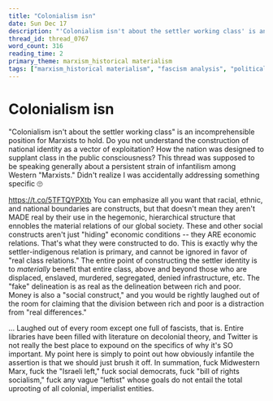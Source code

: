 ```yaml
---
title: "Colonialism isn"
date: Sun Dec 17
description: "'Colonialism isn't about the settler working class' is an incomprehensible position for Marxists to hold."
thread_id: thread_0767
word_count: 316
reading_time: 2
primary_theme: marxism_historical materialism
tags: ["marxism_historical materialism", "fascism analysis", "political economy", "imperialism_colonialism", "covid_public health politics"]
---
```


# Colonialism isn

"Colonialism isn't about the settler working class" is an incomprehensible position for Marxists to hold. Do you not understand the construction of national identity as a vector of exploitation? How the nation was designed to supplant class in the public consciousness? This thread was supposed to be speaking generally about a persistent strain of infantilism among Western "Marxists." Didn't realize I was accidentally addressing something specific 🙄

https://t.co/5TFTQYPXtb You can emphasize all you want that racial, ethnic, and national boundaries are constructs, but that doesn't mean they aren't MADE real by their use in the hegemonic, hierarchical structure that ennobles the material relations of our global society. These and other social constructs aren't just "hiding" economic conditions -- they ARE economic relations. That's what they were constructed to do. This is exactly why the settler-indigenous relation is primary, and cannot be ignored in favor of "real class relations." The entire point of constructing the settler identity is to *materially* benefit  that entire class, above and beyond those who are displaced, enslaved, murdered, segregated, denied infrastructure, etc. The "fake" delineation is as real as the delineation between rich and poor. Money is also a "social construct," and you would be rightly laughed out of the room for claiming that the division between rich and poor is a distraction from "real differences."

... Laughed out of every room except one full of fascists, that is. Entire libraries have been filled with literature on decolonial theory, and Twitter is not really the best place to expound on the specifics of why it's SO important. My point here is simply to point out how obviously infantile the assertion is that we should just brush it off. In summation, fuck Midwestern Marx, fuck the "Israeli left," fuck social democrats, fuck "bill of rights socialism," fuck any vague "leftist" whose goals do not entail the total uprooting of all colonial, imperialist entities.